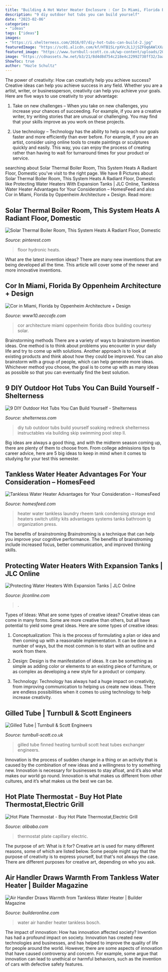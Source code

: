 ```yaml
---
title: "Building A Hot Water Heater Enclosure : Cor In Miami, Florida By Oppenheim Architecture + Design"
description: "9 diy outdoor hot tubs you can build yourself"
date: "2023-02-06"
categories:
- "ideas"
tags: ["ideas"]
images:
- "https://i.shelterness.com/2016/07/diy-hot-tubs-can-build-2.jpg"
featuredImage: "https://sc01.alicdn.com/kf/HTB1SLrpXVcJL1JjSZFOq6AWlXXaw/200139129/HTB1SLrpXVcJL1JjSZFOq6AWlXXaw.jpg"
featured_image: "https://www.turnbull-scott.co.uk/wp-content/uploads/2016/08/gilled-tube-e1499175292665.jpg"
image: "https://cdnassets.hw.net/b3/21/8d4d8d754c218e4c22992738ff32/3aa60ca17bb44f388ef5f9ed36fda386"
ShowToc: true
author: "Hazle Schultz"
---
```



The power of creativity: How can creativity help you achieve success?
Creative ideas can help you achieve success in any field. Whether you are a artist, writer, or businessperson, creativity can help you achieve your goals. Here are five ways to use creativity to your advantage: 
1. Take on new challenges – When you take on new challenges, you increase your chances of succeeding. For example, if you are a creative writer, try writing stories that are unusual or challenging. You may find that your skills improve as you work on these projects. 

2. Use technology – Technology has the ability to help us reach our goals faster and more efficiently than ever before. For example, if you are an artist, consider using online tools to create paintings or sculptures quickly and easily. This way, you can enjoy the process of creating rather than having to wait for turnaround times for your product or service. 


	

		
searching about Solar Thermal Boiler Room, This System Heats A Radiant Floor, Domestic you've visit to the right page. We have 8 Pictures about Solar Thermal Boiler Room, This System Heats A Radiant Floor, Domestic like Protecting Water Heaters With Expansion Tanks | JLC Online, Tankless Water Heater Advantages for Your Consideration – HomesFeed and also Cor in Miami, Florida by Oppenheim Architecture + Design. Read more:
		
    
## Solar Thermal Boiler Room, This System Heats A Radiant Floor, Domestic

<img loading=lazy src="https://i.pinimg.com/736x/c2/8f/d6/c28fd61b7df334b3f8eb9313d365cb7c--radiant-floor-alternative-energy.jpg" onerror="this.onerror=null;this.src='https://tse3.mm.bing.net/th?id=OIP.EuZ1EdI9qMTfnBJ0N7kMsQHaE7&amp;pid=15.1';" alt="Solar Thermal Boiler Room, This System Heats A Radiant Floor, Domestic">

_Source: pinterest.com_

>floor hydronic heats. 

	

What are the latest invention ideas?
There are many new inventions that are being developed all the time. This article will cover some of the newer and more innovative inventions.

    
## Cor In Miami, Florida By Oppenheim Architecture + Design

<img loading=lazy src="https://i0.wp.com/www10.aeccafe.com/blogs/arch-showcase/files/2012/02/Cor_3.jpg" onerror="this.onerror=null;this.src='https://tse2.mm.bing.net/th?id=OIP._plYlR9xb550zUdkh-oeqQHaGu&amp;pid=15.1';" alt="Cor in Miami, Florida by Oppenheim Architecture + Design">

_Source: www10.aeccafe.com_

>cor architecture miami oppenheim florida dbox building courtesy solar. 

	

Brainstorming methods
There are a variety of ways to brainstorm invention ideas. One method is to think about problems you encounter in your daily life and try to come up with solutions. Another approach is to look at existing products and think about how they could be improved. You can also brainstorm with a group of people, which can help generate more ideas. Whichever method you choose, the goal is to come up with as many ideas as possible so that you can eventually find the best solution.

    
## 9 DIY Outdoor Hot Tubs You Can Build Yourself - Shelterness

<img loading=lazy src="https://i.shelterness.com/2016/07/diy-hot-tubs-can-build-2.jpg" onerror="this.onerror=null;this.src='https://tse1.mm.bing.net/th?id=OIP.h-9PBcJI8Y7ntiz_9ObfqAHaJ6&amp;pid=15.1';" alt="9 DIY Outdoor Hot Tubs You Can Build Yourself - Shelterness">

_Source: shelterness.com_

>diy tub outdoor tubs build yourself soaking redneck shelterness instructables via building skip swimming pool step ll. 

	

Big ideas are always a good thing, and with the midterm season coming up, there are plenty of them to choose from. From college admissions tips to career advice, here are 5 big ideas to keep in mind when it comes to studying for your test this semester.

    
## Tankless Water Heater Advantages For Your Consideration – HomesFeed

<img loading=lazy src="https://homesfeed.com/wp-content/uploads/2015/06/the-installation-of-tankless-water-heater-advantages-in-loundry-room.jpg" onerror="this.onerror=null;this.src='https://tse4.mm.bing.net/th?id=OIP.qYRngbdnWBmBATfTSNmacwHaE-&amp;pid=15.1';" alt="Tankless Water Heater Advantages for Your Consideration – HomesFeed">

_Source: homesfeed.com_

>heater water tankless laundry rheem tank condensing storage end heaters switch utility kits advantages systems tanks bathroom lg organization press. 

	

The benefits of brainstroming
Brainstroming is a technique that can help you improve your cognitive performance. The benefits of brainstroming include increased focus, better communication, and improved thinking skills.

    
## Protecting Water Heaters With Expansion Tanks | JLC Online

<img loading=lazy src="https://cdnassets.hw.net/b2/ee/9e188eea4be193ecdb0a5640dfb9/adobestock-38789181.jpg" onerror="this.onerror=null;this.src='https://tse4.mm.bing.net/th?id=OIP.GCC1bxj6gKo9_POKsqDpfAHaE8&amp;pid=15.1';" alt="Protecting Water Heaters With Expansion Tanks | JLC Online">

_Source: jlconline.com_

>. 

	

Types of Ideas: What are some types of creative ideas?
Creative ideas can come in many forms. Some are more creative than others, but all have potential to yield some great ideas. Here are some types of creative ideas:
1. Conceptualization: This is the process of formulating a plan or idea and then coming up with a reasonable implementation. It can be done in a number of ways, but the most common is to start with an outline and work from there.

2. Design: Design is the manifestation of ideas. It can be something as simple as adding color or elements to an existing piece of furniture, or as complex as developing a new style for a product or company.

3. Technology: Technology has always had a huge impact on creativity, from improving communication to helping us create new ideas. There are endless possibilities when it comes to using technology to help increase creativity.


    
## Gilled Tube | Turnbull &amp; Scott Engineers

<img loading=lazy src="https://www.turnbull-scott.co.uk/wp-content/uploads/2016/08/gilled-tube-e1499175292665.jpg" onerror="this.onerror=null;this.src='https://tse2.mm.bing.net/th?id=OIP.ZFjK7Wt4xHoWNRXpGRt-NQHaEF&amp;pid=15.1';" alt="Gilled Tube | Turnbull &amp; Scott Engineers">

_Source: turnbull-scott.co.uk_

>gilled tube finned heating turnbull scott heat tubes exchanger engineers. 

	

Innovation is the process of sudden change in a thing or an activity that is caused by the combination of new ideas and a willingness to try something new. Innovation is necessary for businesses to stay afloat, and it’s also what makes our world go round. Innovation is what makes us different from other cultures, and it’s what makes us the best we can be.

    
## Hot Plate Thermostat - Buy Hot Plate Thermostat,Electric Grill

<img loading=lazy src="https://sc01.alicdn.com/kf/HTB1SLrpXVcJL1JjSZFOq6AWlXXaw/200139129/HTB1SLrpXVcJL1JjSZFOq6AWlXXaw.jpg" onerror="this.onerror=null;this.src='https://tse2.mm.bing.net/th?id=OIP.tQk9-lVW6xmHyfMxU_L96AHaHa&amp;pid=15.1';" alt="Hot Plate Thermostat - Buy Hot Plate Thermostat,Electric Grill">

_Source: alibaba.com_

>thermostat plate capillary electric. 

	

The purpose of art: What is it for?
Creative art is used for many different reasons, some of which are listed below. Some people might say that the purpose of creativity is to express yourself, but that's not always the case. There are different purposes for creative art, depending on who you ask.

    
## Air Handler Draws Warmth From Tankless Water Heater | Builder Magazine

<img loading=lazy src="https://cdnassets.hw.net/b3/21/8d4d8d754c218e4c22992738ff32/3aa60ca17bb44f388ef5f9ed36fda386" onerror="this.onerror=null;this.src='https://tse2.mm.bing.net/th?id=OIP.0bWtocCpMZhFBzlEHWr9DQHaKU&amp;pid=15.1';" alt="Air Handler Draws Warmth from Tankless Water Heater | Builder Magazine">

_Source: builderonline.com_

>water air handler heater tankless bosch. 

	

The impact of innovation: How has innovation affected society?
Invention has had a profound impact on society. Innovation has created new technologies and businesses, and has helped to improve the quality of life for people around the world. However, there are some aspects of innovation that have caused controversy and concern. For example, some argue that innovation can lead to unethical or harmful behaviors, such as the invention of cars with defective safety features.

